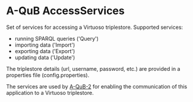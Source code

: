 # A-QuB AccessServices

Set of services for accessing a Virtuoso triplestore. Supported services:
- running SPARQL queries ('Query')
- importing data ('Import')
- exporting data ('Export')
- updating data ('Update')

The triplestore details (url, username, password, etc.) are provided in a properties file (config.properties).

The services are used by [A-QuB-2](https://github.com/isl/A-QuB-2) for enabling the communication of this application to a Virtuoso triplestore. 

